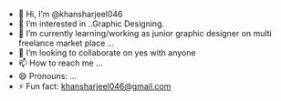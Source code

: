 - 👋 Hi, I’m @khansharjeel046
- 👀 I’m interested in ..Graphic Designing.
- 🌱 I’m currently learning/working as junior graphic designer on multi freelance market place ...
- 💞️ I’m looking to collaborate on yes with anyone
- 📫 How to reach me  ...
- 😄 Pronouns: ...
- ⚡ Fun fact: khansharjeel046@gmail.com
<!---
khansharjeel046/khansharjeel046 is a ✨ special ✨ repository because its `README.md` (this file) appears on your GitHub profile.
You can click the Preview link to take a look at your changes.
--->

